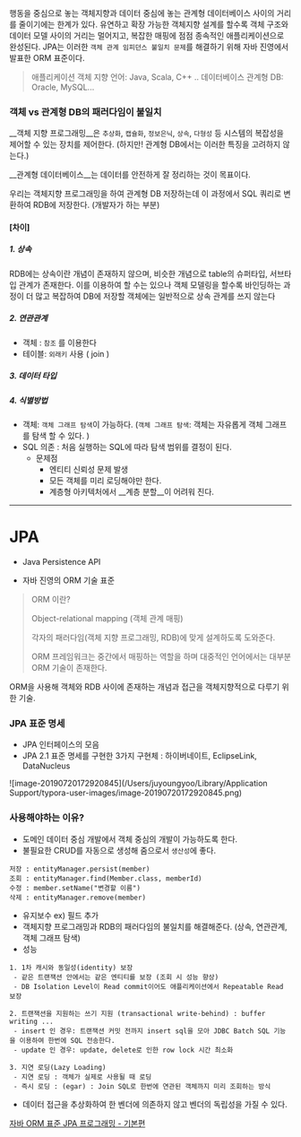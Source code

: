 
행동을 중심으로 놓는 객체지향과 데이터 중심에 놓는 관계형 데이터베이스 사이의 거리를 줄이기에는 한계가 있다. 유연하고 확장 가능한 객체지향 설계를 할수록 객체 구조와 데이터 모델 사이의 거리는 멀어지고, 복잡한 매핑에 점점 종속적인 애플리케이션으로 완성된다. JPA는 이러한 `객체 관계 임피던스 불일치 문제`를 해결하기 위해 자바 진영에서 발표한 ORM 표준이다.   

> 애플리케이션 객체 지향 언어: Java, Scala, C++ ..
> 데이터베이스 관계형 DB: Oracle, MySQL...


### 객체 vs 관계형 DB의 패러다임이 불일치
__객체 지향 프로그래밍__은 `추상화`, `캡슐화`, `정보은닉`, `상속`, `다형성` 등 시스템의 복잡성을 제어할 수 있는 장치를 제어한다. (하지만! 관계형 DB에서는 이러한 특징을 고려하지 않는다.)

__관계형 데이터베이스__는 데이터를 안전하게 잘 정리하는 것이 목표이다.

우리는 객체지향 프로그래밍을 하여 관계형 DB 저장하는데 이 과정에서 SQL 쿼리로 변환하여 RDB에 저장한다. (개발자가 하는 부분)

#### [차이]

##### 1. 상속

RDB에는 상속이란 개념이 존재하지 않으며, 비슷한 개념으로 table의 슈퍼타입, 서브타입 관계가 존재한다. 이를 이용하여 할 수는 있으나 객체 모델링을 할수록 바인딩하는 과정이 더 많고 복잡하여 DB에 저장할 객체에는 일반적으로 상속 관계를 쓰지 않는다

##### 2. 연관관계

- 객체 : `참조` 를 이용한다
- 테이블: `외래키` 사용 ( join )

##### 3. 데이터 타입

##### 4. 식별방법

- 객체:  `객체 그래프 탐색`이 가능하다.  (`객체 그래프 탐색`: 객체는 자유롭게 객체 그래프를 탐색 할 수 있다. )
- SQL 의존 :  처음 실행하는 SQL에 따라 탐색 범위를 결정이 된다.
  - 문제점
    - 엔티티 신뢰성 문제 발생
    - 모든 객체를 미리 로딩해야만 한다.
    - 계층형 아키텍처에서 __계층 분할__이 어려워 진다.



----

# JPA

- Java Persistence API

- 자바 진영의 ORM 기술 표준

>  ORM 이란?
>
> Object-relational mapping (객체 관계 매핑)
>
> 각자의 패러다임(객체 지향 프로그래밍, RDB)에 맞게 설계하도록 도와준다.
>
> ORM 프레임워크는 중간에서 매핑하는 역할을 하며 대중적인 언어에서는 대부분 ORM 기술이 존재한다.

ORM을 사용해 객체와 RDB 사이에 존재하는 개념과 접근을 객체지향적으로 다루기 위한 기술.

### JPA 표준 명세

- JPA 인터페이스의 모음
- JPA 2.1 표준 명세를 구현한 3가지 구현체 : 하이버네이트, EclipseLink, DataNucleus

![image-20190720172920845](/Users/juyoungyoo/Library/Application Support/typora-user-images/image-20190720172920845.png)

### 사용해야하는 이유?

- 도메인 데이터 중심 개발에서 객체 중심의 개발이 가능하도록 한다.
- 불필요한 CRUD를 자동으로 생성해 줌으로서 `생산성`에 좋다.

```
저장 : entityManager.persist(member)
조회 : entityManager.find(Member.class, memberId)
수정 : member.setName("변경할 이름")
삭제 : entityManager.remove(member)
```

- 유지보수 ex) 필드 추가
- 객체지향 프로그래밍과 RDB의 패러다임의 불일치를 해결해준다. (상속, 연관관계, 객체 그래프 탐색)
- 성능

``` 
1. 1차 캐시와 동일성(identity) 보장
 - 같은 트랜잭션 안에서는 같은 엔티티를 보장 (조회 시 성능 향상)
 - DB Isolation Level이 Read commit이어도 애플리케이션에서 Repeatable Read 보장

2. 트랜잭션을 지원하는 쓰기 지원 (transactional write-behind) : buffer writing ...
 - insert 인 경우: 트랜잭션 커밋 전까지 insert sql을 모아 JDBC Batch SQL 기능을 이용하여 한번에 SQL 전송한다.  
 - update 인 경우: update, delete로 인한 row lock 시간 최소화

3. 지연 로딩(Lazy Loading)
 - 지연 로딩 : 객체가 실제로 사용될 때 로딩
 - 즉시 로딩 : (egar) : Join SQL로 한번에 연관된 객체까지 미리 조회하는 방식
```

- 데이터 접근을 추상화하여 한 벤더에 의존하지 않고 벤더의 독립성을 가질 수 있다.


[자바 ORM 표준 JPA 프로그래밍 - 기본편](https://www.inflearn.com/course/ORM-JPA-Basic)
